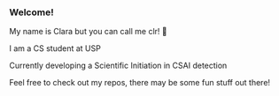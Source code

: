 ### Welcome!
My name is Clara but you can call me clr! 👋

I am a CS student at USP

Currently developing a Scientific Initiation in CSAI detection

Feel free to check out my repos, there may be some fun stuff out there!
